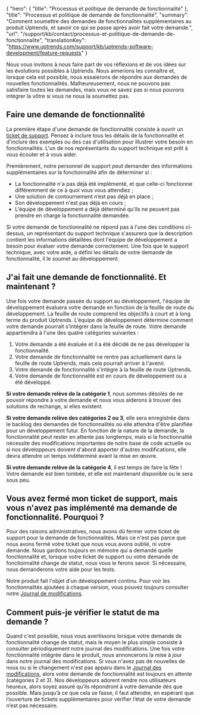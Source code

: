 {
  "hero": {
    "title": "Processus et politique de demande de fonctionnalité"
  },
  "title": "Processus et politique de demande de fonctionnalité",
  "summary": "Comment soumettre des demandes de fonctionnalités supplémentaires au produit Uptrends, et savoir ce qui se passe après avoir fait votre demande.",
  "url": "/support/kb/contact/processus-et-politique-de-demande-de-fonctionnalite",
  "translationKey": "https://www.uptrends.com/support/kb/uptrends-software-development/feature-requests"
}

Nous vous invitons à nous faire part de vos réflexions et de vos idées sur les évolutions possibles à Uptrends. Nous aimerions les connaître et, lorsque cela est possible, nous essaierons de répondre aux demandes de nouvelles fonctionnalités. Malheureusement, nous ne pouvons pas satisfaire toutes les demandes, mais vous ne savez pas si nous pouvons intégrer la vôtre si vous ne nous la soumettez pas.

## Faire une demande de fonctionnalité

La première étape d'une demande de fonctionnalité consiste à ouvrir un [ticket de support](/contact). Pensez à inclure tous les détails de la fonctionnalité et d'inclure des exemples ou des cas d'utilisation pour illustrer votre besoin en fonctionnalités. L'un de nos représentants du support technique est prêt à vous écouter et à vous aider.

Premièrement, notre personnel de support peut demander des informations supplémentaires sur la fonctionnalité afin de déterminer si :

-   La fonctionnalité n'a pas déjà été implémenté, et que celle-ci fonctionne différemment de ce à quoi vous vous attendiez ;
-   Une solution de contournement n’est pas déjà en place ;
-   Son développement n'est pas déjà en cours ;
-   L'équipe de développement a déjà déterminé qu’ils ne peuvent pas prendre en charge la fonctionnalité demandée.

Si votre demande de fonctionnalité ne répond pas à l'une des conditions ci-dessus, un représentant du support technique s'assurera que la description contient les informations détaillées dont l'équipe de développement a besoin pour évaluer votre demande correctement. Une fois que le support technique, avec votre aide, a défini les détails de votre demande de fonctionnalité, il le soumet au développement.

## J'ai fait une demande de fonctionnalité. Et maintenant ?

Une fois votre demande passée du support au développement, l'équipe de développement évaluera votre demande en fonction de la feuille de route du développement. La feuille de route comprend les objectifs à court et à long terme du produit Uptrends. L’équipe de développement détermine comment votre demande pourrait s’intégrer dans la feuille de route. Votre demande appartiendra à l'une des quatre catégories suivantes :

1.  Votre demande a été évaluée et il a été décidé de ne pas développer la fonctionnalité.
2.  Votre demande de fonctionnalité ne rentre pas actuellement dans la feuille de route Uptrends, mais cela pourrait arriver à l'avenir.
3.  Votre demande de fonctionnalité s'intègre à la feuille de route Uptrends.
4.   Votre demande de fonctionnalité est en cours de développement ou a été développé.

**Si votre demande relève de la catégorie 1**, nous sommes désolés de ne pouvoir répondre à votre demande et nous vous aiderons à trouver des solutions de rechange, si elles existent.

**Si votre demande relève des catégories 2 ou 3**, elle sera enregistrée dans le backlog des demandes de fonctionnalités où elle attendra d'être planifiée pour un développement futur. En fonction de la nature de la demande, la fonctionnalité peut rester en attente pas longtemps, mais si la fonctionnalité nécessite des modifications importantes de notre base de code actuelle ou si nos développeurs doivent d'abord apporter d'autres modifications, elle devra attendre un temps indéterminé avant la mise en œuvre.

**Si votre demande relève de la catégorie 4**, il est temps de faire la fête ! Votre demande est bien tombée, et elle est maintenant disponible ou le sera sous peu.

## Vous avez fermé mon ticket de support, mais vous n'avez pas implémenté ma demande de fonctionnalité. Pourquoi ?

Pour des raisons administratives, nous avons dû fermer votre ticket de support pour la demande de fonctionnalités. Mais ce n'est pas parce que nous avons fermé votre ticket que nous vous avons oublié, ni votre demande. Nous gardons toujours en mémoire qui a demandé quelle fonctionnalité et, lorsque votre ticket de support ou votre demande de fonctionnalité change de statut, nous vous le ferons savoir. Si nécessaire, nous demanderons votre aide pour les tests.  
  
Notre produit fait l'objet d'un développement continu. Pour voir les fonctionnalités ajoutées à chaque version, vous pouvez toujours consulter notre [Journal de modifications](/changelog).

## Comment puis-je vérifier le statut de ma demande ?

Quand c'est possible, nous vous avertissons lorsque votre demande de fonctionnalité change de statut, mais le moyen le plus simple consiste à consulter périodiquement notre journal des modifications. Une fois votre fonctionnalité intégrée dans le produit, nous annoncerons la mise à jour dans notre journal des modifications. Si vous n'avez pas de nouvelles de nous ou si le changement n'est pas apparu dans le [Journal des modifications](/changelog), alors votre demande de fonctionnalité est toujours en attente (catégories 2 et 3). Nos développeurs adorent rendre nos utilisateurs heureux, alors soyez assuré qu'ils répondront à votre demande dès que possible. Mais jusqu’à ce que cela se fasse, il faut attendre, en espérant que l’ouverture de tickets supplémentaires pour vérifier l’état de votre demande n’est pas nécessaire.

